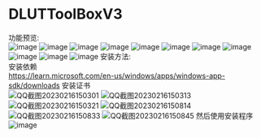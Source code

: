 # DLUTToolBoxV3
功能预览:</br>
![image](https://user-images.githubusercontent.com/73374735/226941031-3063bcaf-f838-401f-8c95-985f1a62f277.png)
![image](https://user-images.githubusercontent.com/73374735/226941060-dbce55e5-ae0d-44cc-87ad-4696a4b5fac8.png)
![image](https://user-images.githubusercontent.com/73374735/226941172-fa1721a7-0e95-41c8-828f-04055d5081be.png)
![image](https://user-images.githubusercontent.com/73374735/226941208-a726582b-49c4-4c8a-aced-bbc8fe1de64e.png)
![image](https://user-images.githubusercontent.com/73374735/226941245-24fa2187-e478-48ba-b97f-b818b7513683.png)
![image](https://user-images.githubusercontent.com/73374735/226941296-69027915-ab77-4bb2-90e5-ab0006d60d04.png)
![image](https://user-images.githubusercontent.com/73374735/226941344-7be27651-c085-48fd-b17f-056240d0bc87.png)
![image](https://user-images.githubusercontent.com/73374735/226941387-32fc3e02-5b2c-40e9-818b-8001b3732c1d.png)
![image](https://user-images.githubusercontent.com/73374735/226941432-aa678a04-234f-4673-918f-43b77348dccd.png)
![image](https://user-images.githubusercontent.com/73374735/226941518-2dd388a3-7c95-4f6f-b3d3-4854ef7dfda0.png)
![image](https://user-images.githubusercontent.com/73374735/226941569-7b945ce4-ba0c-4449-b162-41feb8dd5d5c.png)
安装方法:</br>
安装依赖</br>
https://learn.microsoft.com/en-us/windows/apps/windows-app-sdk/downloads
安装证书</br>
![QQ截图20230216150301](https://user-images.githubusercontent.com/73374735/219293320-0ad2d28b-0f98-44a6-8eac-c8f08e6cdad6.png)
![QQ截图20230216150313](https://user-images.githubusercontent.com/73374735/219293330-073fd094-6292-4a46-a9e1-ca4bd8a87e7e.png)
![QQ截图20230216150321](https://user-images.githubusercontent.com/73374735/219293344-9c43fb18-aabb-47a7-9f62-54fc6d7d667e.png)
![QQ截图20230216150814](https://user-images.githubusercontent.com/73374735/219293358-f9b42497-31ff-4c63-ad1a-cfab2a901b84.png)
![QQ截图20230216150833](https://user-images.githubusercontent.com/73374735/219293370-bdcb6b57-2b3e-4769-91ae-e09bf6ca0444.png)
![QQ截图20230216150845](https://user-images.githubusercontent.com/73374735/219293380-a3ff92a2-e611-4e01-8409-e5f11a7ff9c9.png)
然后使用安装程序</br>
![image](https://user-images.githubusercontent.com/73374735/226940184-d15d4b05-6eab-4311-8648-4282ae53e427.png)
